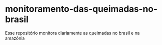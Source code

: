 # monitoramento-das-queimadas-no-brasil
Esse repositório monitora diariamente as queimadas no brasil e na amazônia